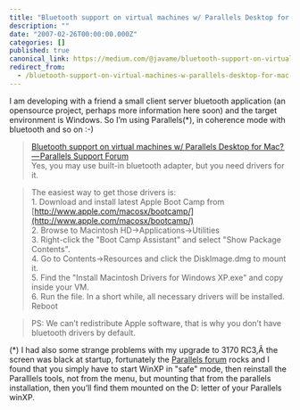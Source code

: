 ```yaml
---
title: "Bluetooth support on virtual machines w/ Parallels Desktop for Mac? — Parallels Support Forum"
description: ""
date: "2007-02-26T00:00:00.000Z"
categories: []
published: true
canonical_link: https://medium.com/@javame/bluetooth-support-on-virtual-machines-w-parallels-desktop-for-mac-parallels-support-forum-cfc905a4adcc
redirect_from:
  - /bluetooth-support-on-virtual-machines-w-parallels-desktop-for-mac-parallels-support-forum-cfc905a4adcc
---
```


I am developing with a friend a small client server bluetooth application (an opensource project, perhaps more information here soon) and the target environment is Windows. So I’m using Parallels(\*), in coherence mode with bluetooth and so on :-)

> [Bluetooth support on virtual machines w/ Parallels Desktop for Mac? — Parallels Support Forum](http://forum.parallels.com/thread8813.html)  
> Yes, you may use built-in bluetooth adapter, but you need drivers for it.

> The easiest way to get those drivers is:  
> 1\. Download and install latest Apple Boot Camp from [http://www.apple.com/macosx/bootcamp/](http://www.apple.com/macosx/bootcamp/)  
> 2\. Browse to Macintosh HD->Applications->Utilities  
> 3\. Right-click the "Boot Camp Assistant" and select "Show Package Contents".  
> 4\. Go to Contents->Resources and click the DiskImage.dmg to mount it.  
> 5\. Find the "Install Macintosh Drivers for Windows XP.exe" and copy inside your VM.  
> 6\. Run the file. In a short while, all necessary drivers will be installed. Reboot

> PS: We can’t redistribute Apple software, that is why you don’t have bluetooth drivers by default.

(\*) I had also some strange problems with my upgrade to 3170 RC3,Â the screen was black at startup, fortunately the [Parallels forum](http://forum.parallels.com/thread8920.html) rocks and I found that you simply have to start WinXP in "safe" mode, then reinstall the Paralllels tools, not from the menu, but mounting that from the parallels installation, then you’ll find them mounted on the D: letter of your Parallels winXP.
